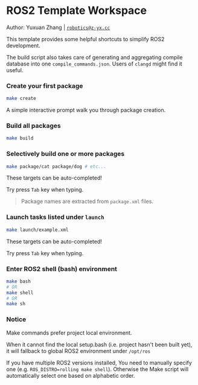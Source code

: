 # ROS2 Template Workspace

Author: Yuxuan Zhang | [`robotics@z-yx.cc`](mailto:robotics@z-yx.cc)

This template provides some helpful shortcuts to simplify ROS2 development.

The build script also takes care of generating and aggregating compile database
into one `compile_commands.json`. Users of `clangd` might find it useful.

### Create your first package

```bash
make create
```

A simple interactive prompt walk you through package creation.

### Build all packages

```bash
make build
```

### Selectively build one or more packages

```bash
make package/cat package/dog # etc...
```

These targets can be auto-completed!

Try press `Tab` key when typing.

> Package names are extracted from `package.xml` files.

### Launch tasks listed under `launch`

```bash
make launch/example.xml
```

These targets can be auto-completed!

Try press `Tab` key when typing.

### Enter ROS2 shell (bash) environment

```bash
make bash
# OR
make shell
# OR
make sh
```

### Notice

Make commands prefer project local environment.
>
When it cannot find the local setup.bash (i.e. project hasn't been built yet),
it will fallback to global ROS2 environment under `/opt/ros`

If you have multiple ROS2 versions installed,
You need to manually specify one (e.g. `ROS_DISTRO=rolling make shell`).
Otherwise the Make script will automatically select one
based on alphabetic order.
